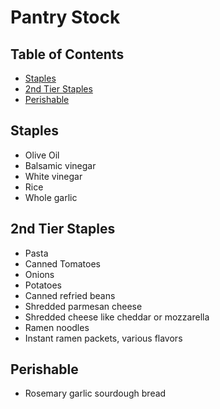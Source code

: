 # Pantry Stock

## Table of Contents
- [Staples](#staples)
- [2nd Tier Staples](#2nd-tier-staples)
- [Perishable](#perishable)

## Staples
- Olive Oil
- Balsamic vinegar
- White vinegar
- Rice
- Whole garlic

## 2nd Tier Staples
- Pasta
- Canned Tomatoes
- Onions
- Potatoes
- Canned refried beans
- Shredded parmesan cheese
- Shredded cheese like cheddar or mozzarella
- Ramen noodles
- Instant ramen packets, various flavors

## Perishable
- Rosemary garlic sourdough bread
